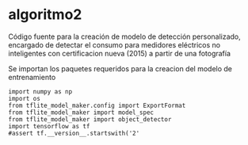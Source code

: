 # algoritmo2
Código fuente para la creación de modelo de detección personalizado, encargado de detectar el consumo para medidores eléctricos no inteligentes con certificacion nueva (2015) a partir de una fotografía 

Se importan los paquetes requeridos para la creacion del modelo de entrenamiento

    import numpy as np
    import os
    from tflite_model_maker.config import ExportFormat
    from tflite_model_maker import model_spec
    from tflite_model_maker import object_detector
    import tensorflow as tf
    #assert tf.__version__.startswith('2'
    
